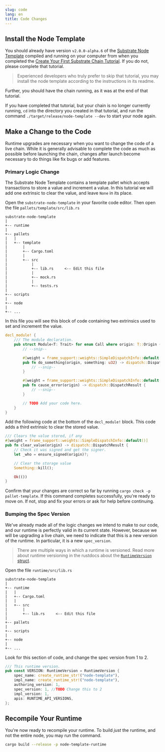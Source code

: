 ```yaml
---
slug: code
lang: en
title: Code Changes
---
```


## Install the Node Template

You should already have version `v2.0.0-alpha.6` of the [Substrate Node
Template](https://github.com/substrate-developer-hub/substrate-node-template) compiled and running on your
computer from when you completed the [Create Your First Substrate Chain
Tutorial](/tutorials/create-your-first-substrate-chain/v2.0.0-alpha.6). If you do not, please complete that
tutorial.

> Experienced developers who truly prefer to skip that tutorial, you may install the node template according to the instructions in its readme.

Further, you should have the chain running, as it was at the end of that tutorial.

If you have completed that tutorial, but your chain is no longer currently running, `cd` into the directory you created in that tutorial, and run the command `./target/release/node-template --dev` to start your node again.

## Make a Change to the Code

Runtime upgrades are necessary when you want to change the code of a live chain. While it is generally advisable to complete the code as much as possible before launching the chain, changes after launch become necessary to do things like fix bugs or add features.

### Primary Logic Change

The Substrate Node Template contains a template pallet which accepts transactions to store a value and increment a value. In this tutorial we will add one extrinsic to clear the value, and leave `None` in its place.

Open the `substrate-node-template` in your favorite code editor. Then open the file
`pallets/template/src/lib.rs`

```
substrate-node-template
|
+-- runtime
|
+-- pallets
|   |
|   +-- template
|       |
|       +-- Cargo.toml
|       |
|       +-- src
|           |
|           +-- lib.rs     <-- Edit this file
|           |
|           +-- mock.rs
|           |
|           +-- tests.rs
|
+-- scripts
|
+-- node
|
+-- ...
```

In this file you will see this block of code containing two extrinsics used to set and increment the value.

```rust
decl_module! {
	/// The module declaration.
	pub struct Module<T: Trait> for enum Call where origin: T::Origin {
		// --snip--

		#[weight = frame_support::weights::SimpleDispatchInfo::default()]
		pub fn do_something(origin, something: u32) -> dispatch::DispatchResult {
			// --snip--
		}

		#[weight = frame_support::weights::SimpleDispatchInfo::default()]
		pub fn cause_error(origin) -> dispatch::DispatchResult {
			// --snip--
		}

		// TODO Add your code here.
	}
}
```

Add the following code at the bottom of the `decl_module!` block. This code adds a third extrinsic to clear the stored value.

```rust
/// Clears the value stored, if any
#[weight = frame_support::weights::SimpleDispatchInfo::default()]
pub fn clear_value(origin) -> dispatch::DispatchResult {
	// Check it was signed and get the signer.
	let _who = ensure_signed(origin)?;

	// Clear the storage value
	Something::kill();

	Ok(())
}
```

Confirm that your changes are correct so far by running `cargo check -p pallet-template`. If this command completes successfully, you're ready to move on. If not, stop and fix your errors or ask for help before continuing.

### Bumping the Spec Version

We've already made all of the logic changes we intend to make to our code, and our runtime is perfectly valid in its current state. However, because we will be upgrading a live chain, we need to indicate that this is a new version of the runtime. In particular, it is a new `spec_version`.

> There are multiple ways in which a runtime is versioned. Read more about runtime versioning in the rustdocs about the [`RuntimeVersion` struct](https://substrate.dev/rustdocs/v2.0.0-alpha.6/sp_version/struct.RuntimeVersion.html).

Open the file
`runtime/src/lib.rs`

```text
substrate-node-template
|
+-- runtime
|   |
|   +-- Cargo.toml
|   |
|   +-- src
|       |
|       +-- lib.rs     <-- Edit this file
|
+-- pallets
|
+-- scripts
|
+-- node
|
+-- ...
```

Look for this section of code, and change the spec version from 1 to 2.

```rust
/// This runtime version.
pub const VERSION: RuntimeVersion = RuntimeVersion {
	spec_name: create_runtime_str!("node-template"),
	impl_name: create_runtime_str!("node-template"),
	authoring_version: 1,
	spec_version: 1, //TODO Change this to 2
	impl_version: 1,
	apis: RUNTIME_API_VERSIONS,
};
```

## Recompile Your Runtime

You're now ready to recompile your runtime. To build _just_ the runtime, and not the entire node, you may run the command.

```bash
cargo build --release -p node-template-runtime
```
